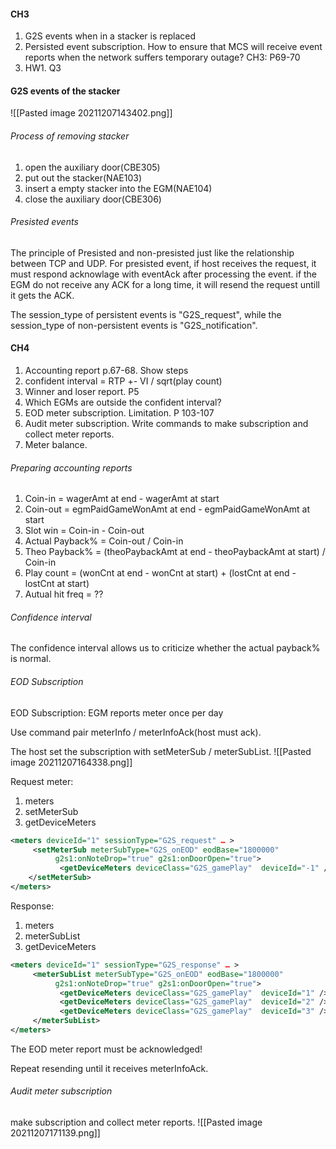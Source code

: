 #### CH3
1. G2S events when in a stacker is replaced
2. Persisted event subscription. How to ensure that MCS will receive event reports when the network suffers temporary outage? CH3: P69-70
3. HW1. Q3

#### G2S events of the stacker
![[Pasted image 20211207143402.png]]

###### Process of removing stacker
1. open the auxiliary door(CBE305)
2. put out the stacker(NAE103)
3. insert a empty stacker into the EGM(NAE104)
4. close the auxiliary door(CBE306)


###### Presisted events
The principle of Presisted and non-presisted just like the relationship between TCP and UDP. For presisted event, if host receives the request, it must respond acknowlage with eventAck after processing the event. if the EGM do not receive any ACK for a long time, it will resend the request untill it gets the ACK.

The session_type of persistent events is "G2S_request", while the session_type of non-persistent events is "G2S_notification".

#### CH4
1. Accounting report p.67-68. Show steps
2. confident interval = RTP +- VI / sqrt(play count)
3. Winner and loser report. P5
4. Which EGMs are outside the confident interval?
5. EOD meter subscription. Limitation. P 103-107
6. Audit meter subscription. Write commands to make subscription and collect meter reports.
7. Meter balance.

###### Preparing accounting reports
1. Coin-in = wagerAmt at end - wagerAmt at start
2. Coin-out = egmPaidGameWonAmt at end - egmPaidGameWonAmt at start
3. Slot win = Coin-in - Coin-out
4. Actual Payback% = Coin-out / Coin-in
5. Theo Payback% = (theoPaybackAmt at end - theoPaybackAmt at start) / Coin-in
6. Play count = (wonCnt at end - wonCnt at start) + (lostCnt at end - lostCnt at start)
7. Autual hit freq = ??

###### Confidence interval
The confidence interval allows us to criticize whether the actual payback% is normal.

###### EOD Subscription
EOD Subscription: EGM reports meter once per day

Use command pair meterInfo / meterInfoAck(host must ack).

The host set the subscription with setMeterSub / meterSubList.
![[Pasted image 20211207164338.png]]

Request meter:
1. meters
2. setMeterSub
3. getDeviceMeters
```xml
<meters deviceId="1" sessionType="G2S_request" … >
     <setMeterSub meterSubType="G2S_onEOD" eodBase="1800000" 
          g2s1:onNoteDrop="true" g2s1:onDoorOpen="true">
           <getDeviceMeters deviceClass="G2S_gamePlay"  deviceId="-1" />
    </setMeterSub>
</meters>
```

Response:
1. meters
2. meterSubList
3. getDeviceMeters
```xml
<meters deviceId="1" sessionType="G2S_response" … >
     <meterSubList meterSubType="G2S_onEOD" eodBase="1800000" 
          g2s1:onNoteDrop="true" g2s1:onDoorOpen="true">
           <getDeviceMeters deviceClass="G2S_gamePlay"  deviceId="1" />
           <getDeviceMeters deviceClass="G2S_gamePlay"  deviceId="2" />
           <getDeviceMeters deviceClass="G2S_gamePlay"  deviceId="3" />
     </meterSubList>
</meters>
```

The EOD meter report must be acknowledged! 

Repeat resending until it receives meterInfoAck.

###### Audit meter subscription
make subscription and collect meter reports.
![[Pasted image 20211207171139.png]]
